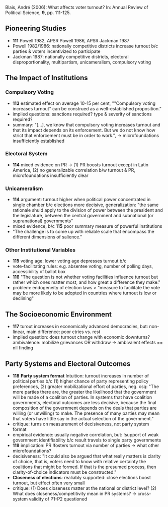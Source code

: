 Blais, André (2006): What affects voter turnout? In: Annual Review of Political Science, __9__, pp. 111-125.

## Pioneering Studies

- __111__ Powell 1982, APSR Powell 1986, APSR Jackman 1987
- Powell 1982/1986: nationally competitive districts increase turnout b/c parties & voters incentivized to participate
- Jackman 1987: nationally competitive districts, electoral disproportionality, multipartism, unicameralism, compulsory voting

## The Impact of Institutions

### Compulsory Voting

- __113__ estimated effect on average 10-15 per cent, ""Compulsory voting increases turnout" can be construed as a well-established proposition."
- implied questions: sanctions required? type & severity of sanctions required?
- summary: "[...], we know that compulsory voting increases turnout and that its impact depends on its enforcement. But we do not know how strict that enforcement must be in order to work.", -> microfoundations insufficiently established

### Electoral System

- __114__  mixed evidence on PR -> (1) PR boosts turnout except in Latin America, (2) no generalizable correlation b/w turnout & PR, microfoundations insufficiently clear

### Unicameralism

- __114__ argument: turnout higher when political power concentrated in single chamber b/c elections more decisive, generalization: "the same rationale shuld apply to the division of power between the president and the legislature, between the central government and subnational (or supranational) governments"
- mixed evidence, b/c __115__ poor summary measure of powerful institutions
- "The challenge is to come up with reliable scale that encompass the different dimensions of salience."

### Other Institutional Variables

- __115__ voting age: lower voting age depresses turnout b/c 
- vote-facilitating rules: e.g. absentee voting, number of polling days, accessibility of ballot box
- __116__ "The question is not whether voting facilities influence turnout but rather which ones matter most, and how great a difference they make."
- problem: endogeneity of election laws > "measure to facilitate the vote may be more likely to be adopted in countries where turnout is low or declining"

## The Socioeconomic Environment

- __117__ turout increases in economically advanced democracies, but: non-linear, main difference: poor ctries vs. rest
- implied question: does turnout change with economic downturns? ambivalence: mobilize grievances OR withdraw -> ambivalent effects == nil finding

## Party Systems and Electoral Outcomes

- __118__ __Party system format__ Intuition: turnout increases in number of political parties b/c (1) higher chance of party representing policy preferences, (2) greater mobilizational effort of parties, neg. csq: "The more parties there are, the greater the likelihood that the government will be made of a coalition of parties. In systems that have coalition governments, electoral outcomes are less decisive, because the final composition of the government depends on the deals that parties are willing (or unwilling) to make. The presence of many parties may mean that voters have little say in the actual selection of the government."
- critique: turns on measurement of decisiveness, not party system format
- empirical evidence: usually negative correlation, but: !support of weak government identifiability b/c result travels to single party governments
- __119__ implication: PR !fosters turnout via number of parties -> what other microfoundations?
- decisiveness: "It could also be argued that what really matters is clarity of choice, that is, voters need to know with relative certainty the coalitions that might be formed. If that is the presumed process, then clarity-of-choice indicators must be constructed."
- __Closeness of elections__: realiably supported: close elections boost turnout, but effect often very small
- critique: (1) Does closeness matter at the national or district level? (2) What does closeness/competitivity mean in PR systems? -> cross-system validity of P1-P2 questioned

